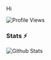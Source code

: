 Hi

![Profile Views](https://hits.seeyoufarm.com/api/count/incr/badge.svg?url=https://github.com/MrHonekawa/&title=Profile%20Views)


### Stats ⚡️

![Github Stats](https://github-readme-stats.vercel.app/api?username=MrHonekawa&show_icons=true&title_color=333&icon_color=333&include_all_commits=true&theme=onedark&cache_seconds=86400)
